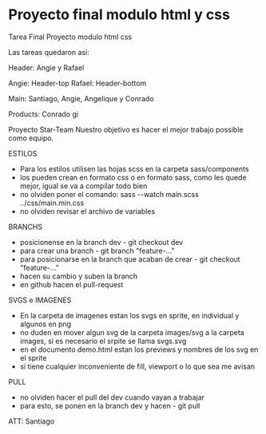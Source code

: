 
# Proyecto final modulo html y css
Tarea Final Proyecto modulo html css

Las tareas quedaron asi:

Header: Angie y Rafael

Angie: Header-top Rafael: Header-bottom

Main: Santiago, Angie, Angelique y Conrado

Products: Conrado gi

Proyecto Star-Team
Nuestro objetivo es hacer el mejor trabajo possible como equipo.

ESTILOS
- Para los estilos utilisen las hojas scss en la carpeta sass/components
- los pueden crean en formato css o en formato sass, como les quede mejor, igual se va a compilar todo bien
- no olviden poner el comando: sass --watch main.scss ../css/main.min.css
- no olviden revisar el archivo de variables

BRANCHS
- posicionense en la branch dev - git checkout dev
- para crear una branch - git branch "feature-..."
- para posicionarse en la branch que acaban de crear - git checkout "feature-..."
- hacen su cambio y suben la branch
- en github hacen el pull-request

SVGS e IMAGENES
- En la carpeta de imagenes estan los svgs en sprite, en individual y algunos en png
- no duden en mover algun svg de la carpeta images/svg a la carpeta images, si es necesario
el srpite se llama svgs.svg
- en el documento demo.html estan los previews y nombres de los svg en el sprite
- si tiene cualquier inconveniente de fill, viewport o lo que sea me avisan

PULL
- no olviden hacer el pull del dev cuando vayan a trabajar
- para esto, se ponen en la branch dev y hacen - git pull

ATT: Santiago

